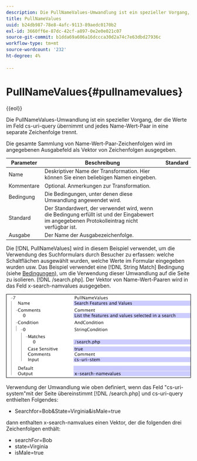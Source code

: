 ```yaml
---
description: Die PullNameValues-Umwandlung ist ein spezieller Vorgang, der die Werte im Feld cs-uri-query übernimmt und jedes Name-Wert-Paar in eine separate Zeichenfolge trennt.
title: PullNameValues
uuid: b24db987-78e8-4afc-9113-89aedc0170b2
exl-id: 3660ff6e-87dc-42cf-a897-0e2e0e021c07
source-git-commit: b1dda69a606a16dccca30d2a74c7e63dbd27936c
workflow-type: tm+mt
source-wordcount: '232'
ht-degree: 4%

---
```


# PullNameValues{#pullnamevalues}

{{eol}}

Die PullNameValues-Umwandlung ist ein spezieller Vorgang, der die Werte im Feld cs-uri-query übernimmt und jedes Name-Wert-Paar in eine separate Zeichenfolge trennt.

Die gesamte Sammlung von Name-Wert-Paar-Zeichenfolgen wird im angegebenen Ausgabefeld als Vektor von Zeichenfolgen ausgegeben.

| Parameter | Beschreibung | Standard |
|---|---|---|
| Name | Deskriptiver Name der Transformation. Hier können Sie einen beliebigen Namen eingeben. |  |
| Kommentare | Optional. Anmerkungen zur Transformation. |  |
| Bedingung | Die Bedingungen, unter denen diese Umwandlung angewendet wird. |  |
| Standard | Der Standardwert, der verwendet wird, wenn die Bedingung erfüllt ist und der Eingabewert im angegebenen Protokolleintrag nicht verfügbar ist. |  |
| Ausgabe | Der Name der Ausgabezeichenfolge. |  |

Die [!DNL PullNameValues] wird in diesem Beispiel verwendet, um die Verwendung des Suchformulars durch Besucher zu erfassen: welche Schaltflächen ausgewählt wurden, welche Werte im Formular eingegeben wurden usw. Das Beispiel verwendet eine [!DNL String Match] Bedingung (siehe [Bedingungen](../../../../../home/c-dataset-const-proc/c-conditions/c-abt-cond.md)), um die Verwendung dieser Umwandlung auf die Seite zu isolieren. [!DNL /search.php]. Der Vektor von Name-Wert-Paaren wird in das Feld x-search-namvalues ausgegeben.

![](assets/cfg_TransformationType_PullNameValues.png)

Verwendung der Umwandlung wie oben definiert, wenn das Feld &quot;cs-uri-system&quot;mit der Seite übereinstimmt [!DNL /search.php] und cs-uri-query enthielten Folgendes:

* Searchfor=Bob&amp;State=Virginia&amp;isMale=true

dann enthalten x-search-namvalues einen Vektor, der die folgenden drei Zeichenfolgen enthält:

* searchFor=Bob
* state=Virginia
* isMale=true
